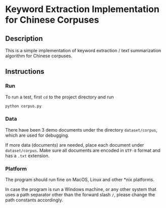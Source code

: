 # Keyword Extraction Implementation for Chinese Corpuses

## Description

This is a simple implementation of keyword extraction / text summarization algorithm for Chinese corpuses.

## Instructions

### Run

To run a test, first `cd` to the project directory and run

```bash
python corpus.py
```

### Data

There have been 3 demo documents under the directory `dataset/corpus`, which are used for debugging.

If more data (documents) are needed, place each document under `dataset/corpus`. Make sure all documents are encoded in `UTF-8` format and has a `.txt` extension.

### Platform

The program should run fine on MacOS, Linux and other *nix platforms.

In case the program is run a Windows machine, or any other system that uses a path separator other than the forward slash `/`, please change the path constants accordingly.